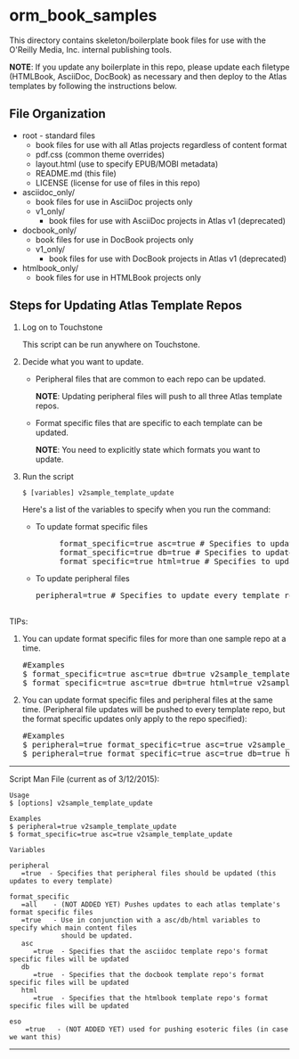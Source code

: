 # orm_book_samples

This directory contains skeleton/boilerplate book files for use with the O'Reilly Media, Inc. internal publishing tools.

<b>NOTE</b>: If you update any boilerplate in this repo, please update each filetype (HTMLBook, AsciiDoc, DocBook) as necessary and then deploy to the Atlas templates by following the instructions below.

## File Organization

* root - standard files
  * book files for use with all Atlas projects regardless of content format
  * pdf.css (common theme overrides)
  * layout.html (use to specify EPUB/MOBI metadata)
  * README.md (this file)
  * LICENSE (license for use of files in this repo)
* asciidoc_only/
  * book files for use in AsciiDoc projects only
  * v1_only/
    * book files for use with AsciiDoc projects in Atlas v1 (deprecated)
* docbook_only/
  * book files for use in DocBook projects only
  * v1_only/
    * book files for use with DocBook projects in Atlas v1 (deprecated)
* htmlbook_only/
  * book files for use in HTMLBook projects only

## Steps for Updating Atlas Template Repos

<ol>
<li>
<p>Log on to Touchstone</p>
</p>This script can be run anywhere on Touchstone.</p>
</li>

<li> <p>Decide what you want to update.</p>
<ul>
  <li><p>Peripheral files that are common to each repo can be updated.</p>
  <p><b>NOTE</b>: Updating peripheral files will push to all three Atlas template repos.</p>
  
  </li>
 <li><p>Format specific files that are specific to each template can be updated.</p>
  <p><b>NOTE</b>: You need to explicitly state which formats you want to update.</p>
  </li>
</ul>
</li>

<li>
<p>Run the script</p>
<p><code>$ [variables] v2sample_template_update</code></p>
<p>Here's a list of the variables to specify when you run the command:</p>

   <ul>
    <li>
     <p>To update format specific files</p>
     <pre>
     format_specific=true asc=true # Specifies to update asciidoc template repo
     format_specific=true db=true # Specifies to update db template repo
     format_specific=true html=true # Specifies to update html template repo</code></pre>
    </li>
   <li>
     <p>To update peripheral files</p>
     <pre>peripheral=true # Specifies to update every template repo's common files (like, titlepage.html, 
                                                                           toc.html, and so on) </pre>
    </li>
   </ul>

</li>
</ol>

<p>TIPs:</p>
<ol>
<li>
<p>You can update format specific files for more than one sample repo at a time.<p>
<pre>
#Examples
$ format_specific=true asc=true db=true v2sample_template_update
$ format_specific=true asc=true db=true html=true v2sample_template_update
</pre>
</li>
<li>
<p>You can update format specific files and peripheral files at the same time. (Peripheral file updates will be pushed to every template repo, but the format specific updates only apply to the repo specified):<p>
<pre>#Examples
$ peripheral=true format_specific=true asc=true v2sample_template_update
$ peripheral=true format_specific=true asc=true db=true html=true v2sample_template_update
</pre>
</li>

</ol>

----

Script Man File (current as of 3/12/2015):
```
Usage
$ [options] v2sample_template_update

Examples
$ peripheral=true v2sample_template_update
$ format_specific=true asc=true v2sample_template_update

Variables

peripheral
   =true  - Specifies that peripheral files should be updated (this updates to every template) 

format_specific
   =all    - (NOT ADDED YET) Pushes updates to each atlas template's format specific files
   =true   - Use in conjunction with a asc/db/html variables to specify which main content files
             should be updated.    
   asc
      =true  - Specifies that the asciidoc template repo's format specific files will be updated
   db
      =true  - Specifies that the docbook template repo's format specific files will be updated
   html
      =true  - Specifies that the htmlbook template repo's format specific files will be updated

eso
    =true   - (NOT ADDED YET) used for pushing esoteric files (in case we want this)
```
----
